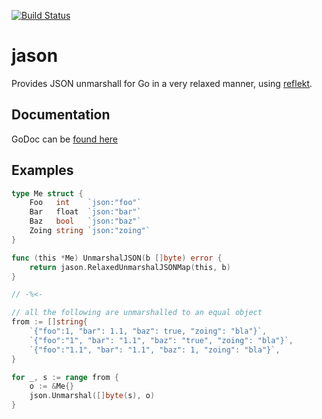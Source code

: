 [![Build Status](https://travis-ci.org/ukautz/jason.svg?branch=master)](https://travis-ci.org/ukautz/jason)

jason
=====

Provides JSON unmarshall for Go in a very relaxed manner, using [reflekt](https://github.com/ukautz/reflekt).

Documentation
-------------

GoDoc can be [found here](http://godoc.org/github.com/ukautz/jason)

Examples
--------

``` go
type Me struct {
    Foo   int    `json:"foo"`
    Bar   float  `json:"bar"`
    Baz   bool   `json:"baz"`
    Zoing string `json:"zoing"`
}

func (this *Me) UnmarshalJSON(b []byte) error {
    return jason.RelaxedUnmarshalJSONMap(this, b)
}

// -%<-

// all the following are unmarshalled to an equal object
from := []string{
    `{"foo":1, "bar": 1.1, "baz": true, "zoing": "bla"}`,
    `{"foo":"1", "bar": "1.1", "baz": "true", "zoing": "bla"}`,
    `{"foo":"1.1", "bar": "1.1", "baz": 1, "zoing": "bla"}`,
}

for _, s := range from {
    o := &Me{}
    json.Unmarshal([]byte(s), o)
}
```
